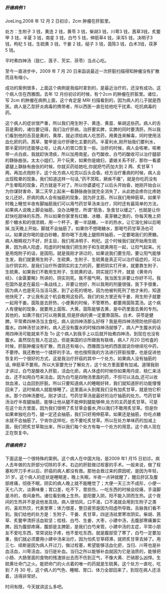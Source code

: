 ##### 肝癌病例 1

JoeLing,2008 年 12 月 2 日初诊，2cm 肿瘤在肝脏里。

处方：生附子 3 钱，黄连 2 钱，黄苓 3 钱，柴胡3 钱，川萼3 钱，茜草3钱，炙鳖甲 3 钱，半夏 3 钱，南星 3 钱，白芍 5 钱，伸筋草4 钱，泽泻5 钱，决明子3 钱，枸杞 5 钱，生硫黄 3 钱，干姜 2 钱，槌子 3 钱，茵陈3 钱，白术3钱，茯茅 5 钱。

平时煮四神汤（鼓仁、莲子、芡实、茯苓）当点心吃。

至今一直进步中，2009 年 7 月 20 日来函说最近一次肝脏扫描得知肿瘤没有扩散而且有缩小。

成功的案例很多，上面这个病例是我临时拿到的，是最近治疗的，还没有成功。这个病人住在西雅图。去年 12 月份初诊的时候，有个2cm 的肿瘤在肝脏里。诸位，写 2cm 的肿瘤在病例上面，这个肯定是 MRI 扫描看到的，因为病人的儿子就是西医。病人是乙型肝炎病毒的携带者，所以西医一直在给他吃干扰素、吃抗病毒的药。

这个病人的症状很严重，所以我们用生附子、黄连、黄苗、柴胡这些药。病人的舌苔是黄的，诸位要记得，我们治疗肝病，治肝要实脾，实脾的同时要清肝。所以我们看到他的舌苔是黄的，黄厚，就必须给病人吃苦药，用黄连来解毒，同时使用活血化瘀的药，茜草、鳖甲是治疗肝硬化主要的药。半夏利水,刚开始我们要利水，那半夏同时还能够止呕，让病人的胃口恢复一些。治肝的时候，病人会咳嗽，咳嗽带一点白痰，我就赶快清痰，所以加用南星。白芍酸收，白芍的酸收可以治疗腿部的静脉曲张。太太小姐们，开个玩笑，如果你是媳妇，婆媳关系不好，那你一看婆婆腿上静脉有曲张的时候，你就买药给她吃,你就把芍药加大到 2 两、炙甘草 1 两，再加点炮附子。这个处方病人吃完以后头会昏。经方治疗重病的时候，病人会出现眩晕的现象。我们知道这样一句话,“药不冥眩，厥疾不癢”，就是你吃药没有产生晕眩的现象，药方就是不对了。所以你婆婆吃了以后头开始昏，她刚开始会以为你谋财害命，第二天早上起来一看静脉曲张就完全消失了，从此她会疼你比疼她女儿还好。肝病的病人会有抽筋的现象，因为肝主筋，所以我们用伸筋草。如果平时晚上睡觉半夜有脚抽筋我们可以用芍药甘草汤来治疗，同时还有最简单的方法，如果病人说晚上脚会抽筋，没办法睡觉，所谓“筋急，急食甘以缓之”，也就是让你赶快吃甜味的东西，所以如果你家里有红糖、冰糖、麦芽糖之类的，你每天晚上把那个糖水和的很浓稠，用一个杯子，要一半話糖，一半的热水，让它溶化掉以后喝掉,当天晚上开始，脚就不会抽筋了。如果你不想喝糖水，那喝芍药甘草汤也可以。如果说你喝的是白砂糖，那你喝下去晚上腿照样抽筋，一定要喝我们的蔗糖。病人眼睛视力不好，肝主目，我们用决明子、枸杞。这个时候我们就开始用生硫黄，因为病人阳虚，阳虚的时候我们把生附子和生硫黄用在一起，让阳气起来。光是用炮附子的话，是固阳。就是我刚才讲过的，如果说我们要生阳，要让阳气能够生发，我们就要用生附子、生硫黄，生附子、生硫黄是真正可以治疗癌症的，可以治疗阴实的，是我们治疗所谓阴实的主力的药，要把阴实打开来，就要靠生附子、生硫黄。如果我们不敢用生附子、生硫黄的话，阴实就打不开，就是《黄帝内经》、《金匮要略》所讲的，阴实则死。我不服气啊，我当医生非要让你好不可。我在国外是走在最后一条战线上，非要让他好，所以我用的剂量很强，我下手很重，因为病人也是死马当活马医，到了必死的境地，因为他被判死刑了他才来的，知道他快死了，才让我有这个机会敢用这些药。我们的处方里还有干姜，用生附子就要一起用干姜。茵陈是去肝热，小便黄的时候，不管寒热，都要用茵陈蒿汤。这个病人有便秘的现象，就要用上茵陈、大黄。茵陈能够去黄，是中药里面去黄的专剂。其他的，如黄汗我们可以用黄苗,但是肝病的黄一定要靠茵陈。白术、茯苓是健脾。平常煮四神汤当主食吃，病人说四神汤那么好呀？我是用四神汤预防他肝癌的腹水。四神汤甘淡渗利，病人还没有腹水的时候四神汤就够了，病人产生腹水的话用四神汤可能就来不及 To 这个病人到我手上以后就开始煮四神汤，到现在也没有腹水。虽然现在我人在这边，但是美国的诊所跟我有联络，病人7 月20 日检査的时候，肝脏肿瘤没有扩散，而且还有缩小。西雅图当地的西医就说你继续吃中药，不要停。我还教他一个揉肝的手法，他也按照我的方法进行肝脏按摩，也是促进他恢复的一个很好的方式，这是我治疗肝癌的其中一个处方。如果病人没有抽筋的话, 伸筋草不要用。所以大家要充分了解处方，这个处方里面要有加减。道理我刚才讲过，白芍是酸收入肝脏，活血化瘀。病人体虚的时候你如果用丹皮、桃仁来活血，还不如用白芍来活血，因为白芍是四物汤里面的药，不但可以活血,还可以收敛血液，让血回到肝脏。所以只要知道病人的睡眠好转，我们就知道肝的功能慢慢回来了，这时候病人就能够睡了。这里面从头到尾我们没有加炙甘草，就是怕它积水。那个四神汤要吃。刚才讲过，芍药甘草汤是最好的治疗抽筋的处方。芍药甘草汤治疗半夜腿抽筋，能够让他从腿不能伸到腿能够伸,处方的主药是炙甘草。可是在这个处方里面，因为我们很明了炙甘草会蓄水,所以我们不敢用炙甘草。但是你如果单独吃白芍，腿一定还会抽筋，我们只好用伸筋草。如果还是抽筋，你吃点糖水就不会抽筋了。宁肯你这样吃，也不要吃炙甘草。所以在处方单味药的加减上面，我们把炙甘草取出来，所以我们每个处方有每一个处方的用意。这个病人现在正在恢复中。

##### 肝癌病例 2

下面这是一个很特殊的案例。这个病人在中国大陆，是2009 年1 月15 日初诊。病人去年做的左肝部分切除的手术，右边的肝脏做过栓塞的手术。一般来说，做了栓塞和开刀手术以后，肝癌的病人都没有救。那他会救过来的原因呢，是因为年轻，31 岁。这个病人的症状是睡眠差，晚上失眠，半夜一点钟就醒了，醒后肝区及腹部疼痛，彻夜不眠，阴实的病人晚上就不能睡觉了；大便一天三次不成形，小便一天七八次，淡黄味重；胃口差，吃不下，胃损伤，—吃东西的时候会绞痛，手温脚是冷的，夜间身热。诸位看到晚上生热，是阳要入阴，阳不能入阴而生热。这个夜间的生热并不是说他发高烧。病人很怕风，口不渴，口不渴就会用到生附子之类的，喜欢热饮，代表里寒；体力很差，整日疲劳是因为阳虚所导致。舌脉我们看不到。我们给他的处方是：生附子、干姜、炙甘草，四逆汤祛里寒攻阴实。柴胡、茜草、炙鳖甲清肝活血软坚；桂枝、白芍、生姜、大枣，小建中汤，去腹部寒痛兼实脾。因为腹部疼痛，腹部是主脾脏，是我们白芍来管。小建中汤的主症，平常小朋友不爱吃东西，常常说肚子疼，他不爱吃东西，就是腹部受了寒了，白芍一定要加重，我们就必须要用小建中汤来治疗。因为怕炙甘草碍滞，就把炙甘草去掉了。用三七、续断是因为病人开过刀，做过栓塞，希望能够活血化瘀，当归、川萼也是补血活血，川萼活血，当归是补血。当归之所以能够补血就因为它是油质的，能够把小肠、大肠里面的食物的残渣排出去而不伤到正气，不像大黄、芒硝那么凶悍。生硫黄壮命门之火。能把命门的火点着的唯一的药就是生硫黄。这个处方一直吃，吃到 7 月 30 号，这个病人的气色、睡眠、胃口、体力全部回来了，到现在病人还活着，活得非常好。

时间有限，今天就讲这么多吧。